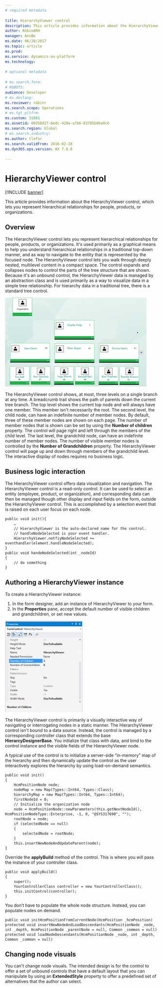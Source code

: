 ```yaml
---
# required metadata

title: HierarchyViewer control
description: This article provides information about the HierarchyViewer control, which lets you represent hierarchical relationships for people, products, or organizations.
author: RobinARH
manager: AnnBe
ms.date: 06/20/2017
ms.topic: article
ms.prod: 
ms.service: dynamics-ax-platform
ms.technology: 

# optional metadata

# ms.search.form: 
# ROBOTS: 
audience: Developer
# ms.devlang: 
ms.reviewer: robinr
ms.search.scope: Operations
# ms.tgt_pltfrm: 
ms.custom: 31081
ms.assetid: 09358d27-6edc-420a-a7b6-83785b8ba0c6
ms.search.region: Global
# ms.search.industry: 
ms.author: tlefor
ms.search.validFrom: 2016-02-28
ms.dyn365.ops.version: AX 7.0.0

---
```


# HierarchyViewer control

[!INCLUDE [banner](../includes/banner.md)]

This article provides information about the HierarchyViewer control, which lets you represent hierarchical relationships for people, products, or organizations.

Overview
--------

The HierarchyViewer control lets you represent hierarchical relationships for people, products, or organizations. It's used primarily as a graphical means to help you understand hierarchical relationships in a traditional top-down manner, and as way to navigate to the entity that is represented by the focused node. The HierarchyViewer control lets you walk through deeply nested, multilevel content in a compact space. The control expands and collapses nodes to control the parts of the tree structure that are shown. Because it's an unbound control, the HierarchyViewer data is managed by an abstraction class and is used primarily as a way to visualize data in a simple tree relationship. For hierarchy data in a traditional tree, there is a standard tree control. 

[![HierarchyViewer\_Page](./media/hierarchyviewer_page.png)](./media/hierarchyviewer_page.png) 

The HierarchyViewer control shows, at most, three levels on a single branch at any time. A breadcrumb trail shows the path of parents down the current tree branch. The top level shows the current top node and will always have one member. This member isn't necessarily the root. The second level, the child node, can have an indefinite number of member nodes. By default, three of these member nodes are shown on each page. The number of member nodes that is shown can be set by using the **Number of children** property. The control will page right and left through the members of the child level. The last level, the grandchild node, can have an indefinite number of member nodes. The number of visible member nodes is controlled by the **Number of Grandchildren** property. The HierarchyViewer control will page up and down through members of the grandchild level. The interactive display of nodes requires no business logic.

## Business logic interaction
The HierarchyViewer control offers data visualization and navigation. The HierarchyViewer control is a read-only control. It can be used to select an entity (employee, product, or organization), and corresponding data can then be managed though other display and input fields on the form, outside the HierarchyViewer control. This is accomplished by a selection event that is raised on each user focus on each node.

    public void init(){
        …    
        // HierarchyViewer is the auto-declared name for the control.
        // handleNodeSelected is your event handler.
        HierarchyViewer.notfiyNodeSelected += eventhandler(element.handleNodeSelected);
    }
    public void handeNodeSelected(int _nodeId)
    {
        // do something
    }

## Authoring a HierarchyViewer instance
To create a HierarchyViewer instance:

1.  In the form designer, add an instance of HierarchyViewer to your form.
2.  In the **Properties** pane, accept the default number of visible children and grandchildren, or set new values. 

![HierarchyViewer\_Properties](./media/hierarchyviewer_properties-256x300.png)

The HierarchyViewer control is primarily a visually interactive way of navigating or interrogating nodes in a static manner. The HierarchyViewer control isn't bound to a data source. Instead, the control is managed by a corresponding controller class that extends the base **HierarcyDesignerBase**. You initialize that class with data, and bind to the control instance and the visible fields of the HierarchyViewer node.

A typical use of the control is to initialize a server-side “in-memory” map of the hierarchy and then dynamically update the control as the user interactively explores the hierarchy by using load-on-demand semantics.

    public void init()
    {
        HcmPositionNode node;
        nodeMap = new Map(Types::Int64, Types::Class);
        hierarchyMap = new Map(Types::Int64, Types::Int64);
        firstNodeId = 0;
        // Initialize the organization node
        node = HcmPositionNode::newParameters(this.getNextNodeId(), HcmPositionNodeType::Enterprise, -1, 0, "@SYS317690", "");
        rootNode = node;
        if (selectedNode == null)
        {
            selectedNode = rootNode;
        }
        this.insertNewNodeAndUpdateParent(node);
    }

Override the **applyBuild** method of the control. This is where you will pass the instance of your controller class.

    public void applyBuild()
    {
        super();
        YourControllerClass controller = new YourControllerClass();
        this.initControl(controller);
    }

You don’t have to populate the whole node structure. Instead, you can populate nodes on demand.

    public void initHcmPositionFromCurrentNode(HcmPosition _hcmPosition)
    protected void insertNewNodeAndLoadDescendants(HcmPositionNode _node, int _depth, HcmPositionNode _parentNode = null, Common _common = null)
    protected void loadNodeDescendants(HcmPositionNode _node, int _depth, Common _common = null)

## Changing node visuals
You can't change node visuals. The intended design is for the control to offer a set of unbound controls that have a default layout that you can manipulate by using an **ExtendedStyle** property to offer a predefined set of alternatives that the author can select.



